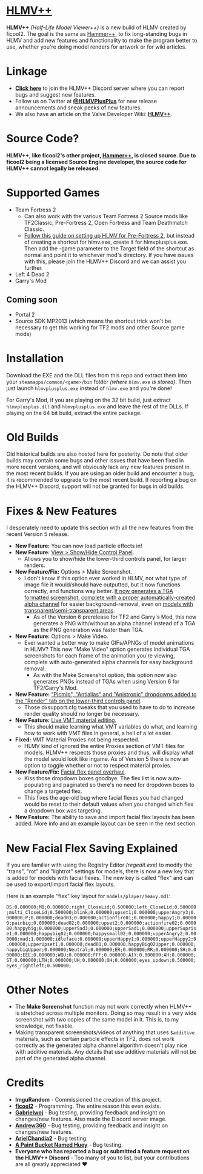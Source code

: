 # [HLMV++](https://developer.valvesoftware.com/wiki/HLMV%2B%2B)
**HLMV++** *(Half-Life Model Viewer++)* is a new build of HLMV created by ficool2. The goal is the same as [Hammer++](https://ficool2.github.io/HammerPlusPlus-Website/), to fix long-standing bugs in HLMV and add new features and functionality to make the program better to use, whether you're doing model renders for artwork or for wiki articles.

# Linkage
- **[Click here](https://discord.gg/GeqVxrJfRs)** to join the HLMV++ Discord server where you can report bugs and suggest new features.
- Follow us on Twitter at **[@HLMVPlusPlus](https://twitter.com/HLMVPlusPlus)** for new release announcements and sneak peeks of new features.
- We also have an article on the Valve Developer Wiki: **[HLMV++](https://developer.valvesoftware.com/wiki/HLMV%2B%2B)**.

# Source Code?
**HLMV++, like ficool2's other project, [Hammer++](https://ficool2.github.io/HammerPlusPlus-Website/), is closed source. Due to ficool2 being a licensed Source Engine developer, the source code for HLMV++ cannot legally be released.**

# Supported Games
- Team Fortress 2
  - Can also work with the various Team Fortress 2 Source mods like TF2Classic, Pre-Fortress 2, Open Fortress and Team Deathmatch Classic.
  - [Follow this guide on setting up HLMV for Pre-Fortress 2](https://steamcommunity.com/sharedfiles/filedetails/?id=2784234957), but instead of creating a shortcut for hlmv.exe, create it for hlmvplusplus.exe. Then add the -game parameter to the Target field of the shortcut as normal and point it to whichever mod's directory. If you have issues with this, please join the HLMV++ Discord and we can assist you further. 
- Left 4 Dead 2
- Garry's Mod

## Coming soon
- Portal 2
- Source SDK MP2013 (which means the shortcut trick won't be necessary to get this working for TF2 mods and other Source game mods)

# Installation
Download the EXE and the DLL files from this repo and extract them into your `steamapps/common/<game>/bin` folder *(where `hlmv.exe` is stored)*. Then just launch `hlmvplusplus.exe` instead of `hlmv.exe` and you're done!

For Garry's Mod, if you are playing on the 32 bit build, just extract `hlmvplusplus.dll` and `hlmvplusplus.exe` and leave the rest of the DLLs. If playing on the 64 bit build, extract the entire package.

# Old Builds
Old historical builds are also hosted here for posterity. Do note that older builds may contain some bugs and other issues that have been fixed in more recent versions, and will obviously lack any new features present in the most recent builds. If you are using an older build and encounter a bug, it is recommended to upgrade to the most recent build. If reporting a bug on the HLMV++ Discord, support will not be granted for bugs in old builds.

# Fixes & New Features
I desperately need to update this section with all the new features from the recent Version 5 release.

- **New Feature:** You can now load particle effects in!
- **New Feature:** [View > Show/Hide Control Panel](https://drive.google.com/file/d/1zGoXqRgWLNYCyMDyXg15ZOw6gnSVF2An/view?usp=drivesdk).
  - Allows you to show/hide the lower-third controls panel, for larger renders.
- **New Feature/Fix:** Options > Make Screenshot.
  - I don't know if this option ever worked in HLMV, nor what type of image file it would/should have outputted, but it now functions correctly, and functions way better. [It now generates a TGA formatted screenshot, complete with a proper automatically-created alpha channel](https://twitter.com/TF2CutContent/status/1506697372360921091?t=6W5JvdDRSGEu30G94_DeHQ) for easier background-removal, even on [models with transparent/semi-transparent areas](https://twitter.com/TF2CutContent/status/1505343182204190725?t=JvEA1EFZzbPdvkjvxJQ3cQ).
    - As of the Version 6 prerelease for TF2 and Garry's Mod, this now generates a PNG with/without an alpha channel instead of a TGA as the PNG generation was faster than TGA.
- **New Feature:** Options > Make Video.
  - Ever wanted a better way to make GIFs/APNGs of model animations in HLMV? This new "Make Video" option generates individual TGA screenshots for each frame of the animation you're viewing, complete with auto-generated alpha channels for easy background removal.
    - As with the Make Screenshot option, this option now also generates PNGs instead of TGAs when using Version 6 for TF2/Garry's Mod.
- **New Feature:** ["Picmip", "Antialias" and "Anistropic" dropdowns added to the "Render" tab on the lower-third controls panel](https://twitter.com/TF2CutContent/status/1494112255151153154?t=Sm1IA5paAfwOYRvCZckx-Q).
  - Those dxsupport.cfg tweaks that you used to have to do to increase render quality should no longer be necessary.
- **New Feature:** [Live VMT material editing](https://twitter.com/TF2CutContent/status/1492267684372828167?t=FQ9Brn1XsnCRMPTCRNdGbg).
  - This should make learning what VMT variables do what, and learning how to work with VMT files in general, a hell of a lot easier. 
- **Fixed:** VMT Material Proxies not being respected.
  - HLMV kind of ignored the entire Proxies section of VMT files for models. HLMV++ respects those proxies and thus, will display what the model would look like ingame. As of Version 5 there is now an option to toggle whether or not to respect material proxies.
- **New Feature/Fix:** [Facial flex panel overhaul](https://media.discordapp.net/attachments/993823597401489468/993824557574127697/unknown-60.png).
  - Kiss those dropdown boxes goodbye. The flex list is now auto-populating and paginated so there's no need for dropdown boxes to change a targeted flex.
  - This fixes the age-old bug where facial flexes you had changed would be reset to their default values when you changed which flex a dropdown box was targeting.
- **New Feature:** The ability to save and import facial flex layouts has been added. More info and an example layout can be seen in the next section.

# New Facial Flex Saving Explained
If you are familiar with using the Registry Editor *(regedit.exe)* to modify the "trans", "rot" and "lightrot" settings for models, there is now a new key that is added for models with facial flexes. The new key is called "flex" and can be used to export/import facial flex layouts.

Here is an example "flex" key layout for `models/player/heavy.mdl`:

`DS;0.000000;MB;0.000000;right_CloseLid;0.500000;left_CloseLid;0.500000;multi_CloseLid;0.500000;blink;0.000000;upset1;0.000000;upperAngry3;0.000000;P;0.000000;dead03;0.000000;actionfire01;0.000000;happy1;0.000000;painbig;0.000000;dead02;0.000000;upset2;0.000000;actionfire02;0.000000;happybig;0.000000;upperSad3;0.000000;upperSad1;0.000000;upperSuprise1;0.000000;happybig02;0.000000;happysmall02;0.000000;upperAngry2;0.000000;mad;1.000000;idleface;0.000000;upperHappy1;0.000000;upperHappy2;0.000000;upperUpset1;0.000000;dead01;0.000000;happyBig02Upper;0.000000;happybigUpper;0.000000;Neutral;0.000000;ER;0.000000;RR;0.000000;SH;0.000000;EEE;0.000000;WQU;0.000000;FFF;0.000000;AIY;0.000000;AH;0.000000;ST;0.000000;LTH;0.000000;UH;0.000000;OH;0.000000;eyes_updown;0.500000;eyes_rightleft;0.500000;`

# Other Notes
- The **Make Screenshot** function may not work correctly when HLMV++ is stretched across multiple monitors. Doing so may result in a very wide screenshot with two copies of the same model in it. This is, to my knowledge, not fixable.
- Making transparent screenshots/videos of anything that uses `$additive` materials, such as certain particle effects in TF2, does not work correctly as the generated alpha channel algorithm doesn't play nice with additive materials. Any details that use additive materials will not be part of the generated alpha channel.

# Credits
- **ImguRandom** - Commissioned the creation of this project.
- **[ficool2](https://github.com/ficool2)** - Programming. The entire reason this even exists.
- **[Gabrielwoj](https://github.com/gabrielwoj)** - Bug testing, providing feedback and insight on changes/new features. Also made the Discord server image.
- **[Andrew360](https://wiki.teamfortress.com/wiki/User:Andrew360)** - Bug testing, providing feedback and insight on changes/new features.
- **[ArielChandia2](https://twitter.com/ArielChandia2)** - Bug testing.
- **[A Paint Bucket Named Huey](https://github.com/HueyCan)** - Bug testing.
- **Everyone who has reported a bug or submitted a feature request on the HLMV++ Discord** - 
Too many of you to list, but your contributions are all greatly appreciated ❤️
